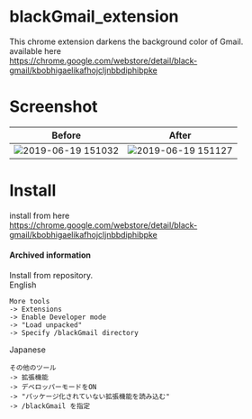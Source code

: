 # blackGmail_extension
This chrome extension darkens the background color of Gmail.  
available here  
https://chrome.google.com/webstore/detail/black-gmail/kbobhigaelikafhojcljnbbdiphibpke 

# Screenshot
|Before|After|
|--|--|
|![2019-06-19 151032](https://user-images.githubusercontent.com/37448236/59741025-be821a00-92a4-11e9-9f78-f17d94c0b63a.png)|![2019-06-19 151127](https://user-images.githubusercontent.com/37448236/59741026-bf1ab080-92a4-11e9-8823-7827aa900699.png)|

# Install
install from here  
https://chrome.google.com/webstore/detail/black-gmail/kbobhigaelikafhojcljnbbdiphibpke  

#### Archived information
Install from repository.  
English
```
More tools
-> Extensions
-> Enable Developer mode
-> "Load unpacked"
-> Specify /blackGmail directory
```
Japanese
```
その他のツール  
-> 拡張機能  
-> デベロッパーモードをON  
-> "パッケージ化されていない拡張機能を読み込む"  
-> /blackGmail を指定
```